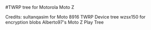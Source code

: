 #TWRP tree for Motorola Moto Z

Credits:
sultanqasim for Moto 8916 TWRP Device tree
wzsx150 for encryption blobs
Alberto97's Moto Z Play Tree
